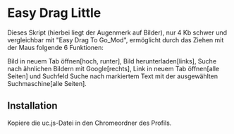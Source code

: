 # Easy Drag Little
Dieses Skript (hierbei liegt der Augenmerk auf Bilder), nur 4 Kb schwer und vergleichbar mit "Easy Drag To Go_Mod", ermöglicht durch das Ziehen mit 
der Maus folgende 6 Funktionen: 

Bild in neuem Tab öffnen[hoch, runter], Bild herunterladen[links], Suche nach ähnlichen Bildern mit Google[rechts], 
Link in neuem Tab öffnen[alle Seiten] und Suchfeld Suche nach markiertem Text mit der ausgewählten Suchmaschine[alle Seiten].

## Installation
Kopiere die uc.js-Datei in den Chromeordner des Profils.

